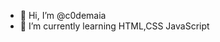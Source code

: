 - 👋 Hi, I’m @c0demaia
- 🌱 I’m currently learning HTML,CSS JavaScript

<!---
c0demaia/c0demaia is a ✨ special ✨ repository because its `README.md` (this file) appears on your GitHub profile.
You can click the Preview link to take a look at your changes.
--->
